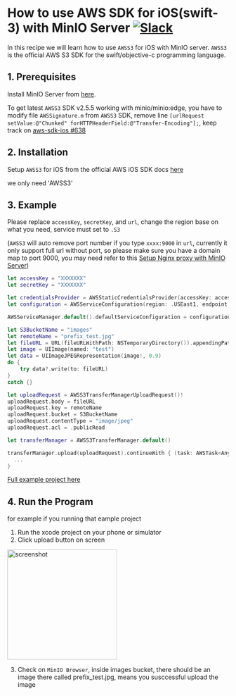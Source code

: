 # How to use AWS SDK for iOS(swift-3) with MinIO Server [![Slack](https://slack.minio.io/slack?type=svg)](https://slack.minio.io)

In this recipe we will learn how to use `AWSS3` for iOS with MinIO server. `AWSS3` is the official AWS S3 SDK for the swift/objective-c programming language.

## 1. Prerequisites

Install MinIO Server from [here](https://docs.minio.io/docs/minio-quickstart-guide).

To get latest `AWSS3` SDK v2.5.5 working with minio/minio:edge, you have to modify file `AWSSignature.m` from `AWSS3` SDK, remove line `[urlRequest setValue:@"Chunked" forHTTPHeaderField:@"Transfer-Encoding"];`, keep track on [aws-sdk-ios #638](https://github.com/aws/aws-sdk-ios/pull/638)

## 2. Installation

Setup `AWSS3` for iOS from the official AWS iOS SDK docs [here](http://docs.aws.amazon.com/mobile/sdkforios/developerguide/setup-aws-sdk-for-ios.html)

we only need 'AWSS3'

## 3. Example

Please replace `accessKey`, `secretKey`, and `url`, change the region base on what you need, service must set to `.S3`

(`AWSS3` will auto remove port number if you type `xxxx:9000` in `url`, currently it only support full url without port, so please make sure you have a domain map to port 9000, you may need refer to this [Setup Nginx proxy with MinIO Server](https://docs.minio.io/docs/setup-nginx-proxy-with-minio))

``` swift
let accessKey = "XXXXXXX"
let secretKey = "XXXXXXX"

let credentialsProvider = AWSStaticCredentialsProvider(accessKey: accessKey, secretKey: secretKey)
let configuration = AWSServiceConfiguration(region: .USEast1, endpoint: AWSEndpoint(region: .USEast1, service: .S3, url: URL(string:"XXXXXX")),credentialsProvider: credentialsProvider)

AWSServiceManager.default().defaultServiceConfiguration = configuration

let S3BucketName = "images"
let remoteName = "prefix_test.jpg"
let fileURL = URL(fileURLWithPath: NSTemporaryDirectory()).appendingPathComponent(remoteName)
let image = UIImage(named: "test")
let data = UIImageJPEGRepresentation(image!, 0.9)
do {
    try data?.write(to: fileURL)
}
catch {}

let uploadRequest = AWSS3TransferManagerUploadRequest()!
uploadRequest.body = fileURL
uploadRequest.key = remoteName
uploadRequest.bucket = S3BucketName
uploadRequest.contentType = "image/jpeg"
uploadRequest.acl = .publicRead

let transferManager = AWSS3TransferManager.default()

transferManager.upload(uploadRequest).continueWith { (task: AWSTask<AnyObject>) -> Any? in
  ...
}
```

[Full example project here](https://github.com/atom2ueki/minio-ios-example)

## 4. Run the Program

for example if you running that eample project
1. Run the xcode project on your phone or simulator
2. Click upload button on screen
<img src="/docs/screenshots/iOS-test-app.png" alt="screenshot" height="250">

3. Check on `MinIO Browser`, inside images bucket, there should be an image there called prefix_test.jpg, means you susccessful upload the image
